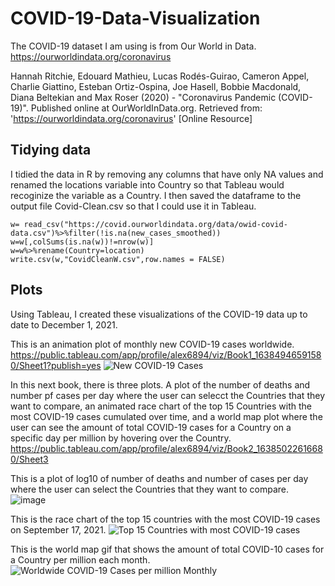 # COVID-19-Data-Visualization

The COVID-19 dataset I am using is from Our World in Data. https://ourworldindata.org/coronavirus  

Hannah Ritchie, Edouard Mathieu, Lucas Rodés-Guirao, Cameron Appel, Charlie Giattino, Esteban Ortiz-Ospina, Joe Hasell, Bobbie Macdonald, Diana Beltekian and Max Roser (2020) - "Coronavirus Pandemic (COVID-19)". Published online at OurWorldInData.org. Retrieved from: 'https://ourworldindata.org/coronavirus' [Online Resource]

## Tidying data

I tidied the data in R by removing any columns that have only NA values and renamed the locations variable into Country so that Tableau would recoginize the variable as a Country. I then saved the dataframe to the output file Covid-Clean.csv so that I could use it in Tableau.  

```
w= read_csv("https://covid.ourworldindata.org/data/owid-covid-data.csv")%>%filter(!is.na(new_cases_smoothed))
w=w[,colSums(is.na(w))!=nrow(w)]
w=w%>%rename(Country=location)
write.csv(w,"CovidCleanW.csv",row.names = FALSE)
```
## Plots
Using Tableau, I created these visualizations of the COVID-19 data up to date to December 1, 2021.

This is an animation plot of monthly new COVID-19 cases worldwide. https://public.tableau.com/app/profile/alex6894/viz/Book1_16384946591580/Sheet1?publish=yes
![New COVID-19 Cases](https://user-images.githubusercontent.com/95319198/148664590-3143a16a-668c-4fad-8e82-21f72ca7a442.gif)


In this next book, there is three plots. A plot of the number of deaths and number pf cases per day where the user can selecct the Countries that they want to compare, an animated race chart of the top 15 Countries with the most COVID-19 cases cumulated over time, and a world map plot where the user can see the amount of total COVID-19 cases for a Country on a specific day per million by hovering over the Country. https://public.tableau.com/app/profile/alex6894/viz/Book2_16385022616680/Sheet3

This is a plot of log10 of number of deaths and number of cases per day where the user can select the Countries that they want to compare.
![image](https://user-images.githubusercontent.com/95319198/144782576-5239868e-f532-464b-b870-33e753c296cf.png)  

This is the race chart of the top 15 countries with the most COVID-19 cases on September 17, 2021.
![Top 15 Countries with most COVID-19 cases](https://user-images.githubusercontent.com/95319198/148664595-f3b7d6d2-b653-46e4-af7a-2c173e602a05.gif)

This is the world map gif that shows the amount of total COVID-10 cases for a Country per million each month.
![Worldwide COVID-19 Cases per million Monthly](https://user-images.githubusercontent.com/95319198/148664846-0060b123-8790-482f-a265-53222be096d6.gif)

